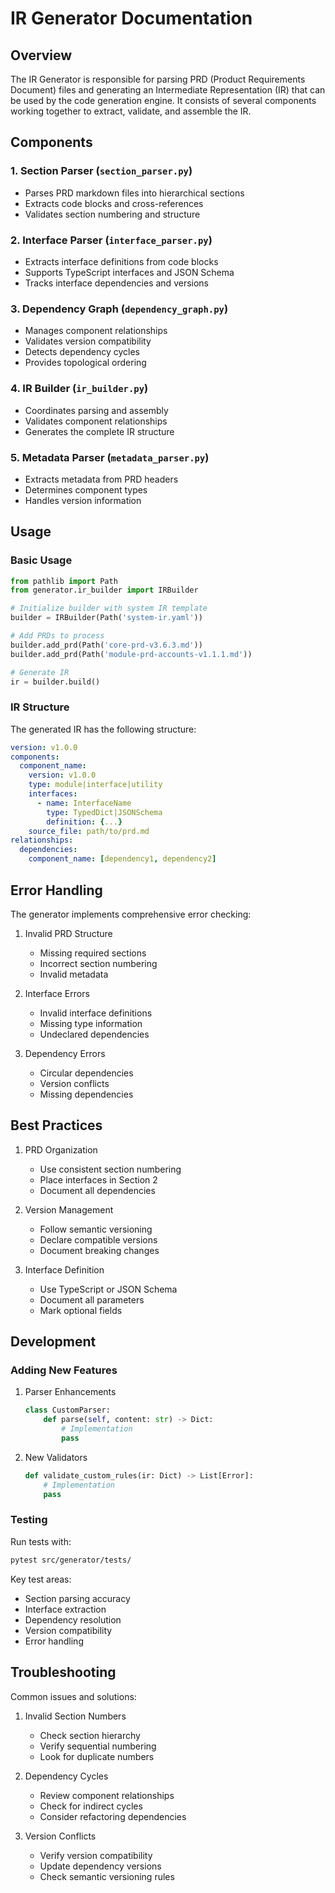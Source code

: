 # IR Generator Documentation

## Overview

The IR Generator is responsible for parsing PRD (Product Requirements Document) files and generating an Intermediate Representation (IR) that can be used by the code generation engine. It consists of several components working together to extract, validate, and assemble the IR.

## Components

### 1. Section Parser (`section_parser.py`)
- Parses PRD markdown files into hierarchical sections
- Extracts code blocks and cross-references
- Validates section numbering and structure

### 2. Interface Parser (`interface_parser.py`)
- Extracts interface definitions from code blocks
- Supports TypeScript interfaces and JSON Schema
- Tracks interface dependencies and versions

### 3. Dependency Graph (`dependency_graph.py`)
- Manages component relationships
- Validates version compatibility
- Detects dependency cycles
- Provides topological ordering

### 4. IR Builder (`ir_builder.py`)
- Coordinates parsing and assembly
- Validates component relationships
- Generates the complete IR structure

### 5. Metadata Parser (`metadata_parser.py`)
- Extracts metadata from PRD headers
- Determines component types
- Handles version information

## Usage

### Basic Usage

```python
from pathlib import Path
from generator.ir_builder import IRBuilder

# Initialize builder with system IR template
builder = IRBuilder(Path('system-ir.yaml'))

# Add PRDs to process
builder.add_prd(Path('core-prd-v3.6.3.md'))
builder.add_prd(Path('module-prd-accounts-v1.1.1.md'))

# Generate IR
ir = builder.build()
```

### IR Structure

The generated IR has the following structure:

```yaml
version: v1.0.0
components:
  component_name:
    version: v1.0.0
    type: module|interface|utility
    interfaces:
      - name: InterfaceName
        type: TypedDict|JSONSchema
        definition: {...}
    source_file: path/to/prd.md
relationships:
  dependencies:
    component_name: [dependency1, dependency2]
```

## Error Handling

The generator implements comprehensive error checking:

1. Invalid PRD Structure
   - Missing required sections
   - Incorrect section numbering
   - Invalid metadata

2. Interface Errors
   - Invalid interface definitions
   - Missing type information
   - Undeclared dependencies

3. Dependency Errors
   - Circular dependencies
   - Version conflicts
   - Missing dependencies

## Best Practices

1. PRD Organization
   - Use consistent section numbering
   - Place interfaces in Section 2
   - Document all dependencies

2. Version Management
   - Follow semantic versioning
   - Declare compatible versions
   - Document breaking changes

3. Interface Definition
   - Use TypeScript or JSON Schema
   - Document all parameters
   - Mark optional fields

## Development

### Adding New Features

1. Parser Enhancements
   ```python
   class CustomParser:
       def parse(self, content: str) -> Dict:
           # Implementation
           pass
   ```

2. New Validators
   ```python
   def validate_custom_rules(ir: Dict) -> List[Error]:
       # Implementation
       pass
   ```

### Testing

Run tests with:
```bash
pytest src/generator/tests/
```

Key test areas:
- Section parsing accuracy
- Interface extraction
- Dependency resolution
- Version compatibility
- Error handling

## Troubleshooting

Common issues and solutions:

1. Invalid Section Numbers
   - Check section hierarchy
   - Verify sequential numbering
   - Look for duplicate numbers

2. Dependency Cycles
   - Review component relationships
   - Check for indirect cycles
   - Consider refactoring dependencies

3. Version Conflicts
   - Verify version compatibility
   - Update dependency versions
   - Check semantic versioning rules
